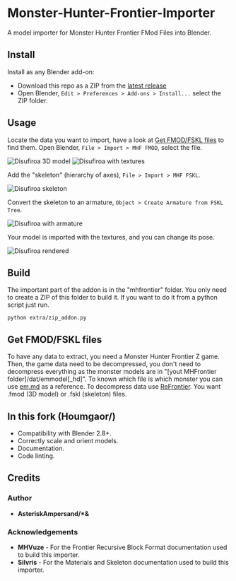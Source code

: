 # Monster-Hunter-Frontier-Importer

A model importer for Monster Hunter Frontier FMod Files into Blender.

## Install

Install as any Blender add-on:

- Download this repo as a ZIP from the [latest release](https://github.com/Houmgaor/MHFrontier-Blender-Addon/releases/)
- Open Blender, ``Edit > Preferences > Add-ons > Install...`` select the ZIP folder.

## Usage

Locate the data you want to import, have a look at [Get FMOD/FSKL files](#get-fmodfskl-files) to find them.
Open Blender, ``File > Import > MHF FMOD``, select the file.

![Disufiroa 3D model](https://github.com/Houmgaor/Monster-Hunter-Frontier-Importer/assets/35099109/f9ebbd8f-2ccd-418b-ae0b-c1cfedbfcf68)
![Disufiroa with textures](https://github.com/Houmgaor/Monster-Hunter-Frontier-Importer/assets/35099109/2c9f9223-3296-437e-856b-446cfb1cf2a7)

Add the "skeleton" (hierarchy of axes), ``File > Import > MHF FSKL``.

![Disufiroa skeleton](https://github.com/Houmgaor/Monster-Hunter-Frontier-Importer/assets/35099109/6e4461a3-f65b-45c6-b3cc-509edafb76df)

Convert the skeleton to an armature, ``Object > Create Armature from FSKL Tree``.

![Disufiroa with armature](https://github.com/Houmgaor/Monster-Hunter-Frontier-Importer/assets/35099109/4d4dbf43-ae29-4d32-9af8-c3be6d85f1ff)

Your model is imported with the textures, and you can change its pose.

![Disufiroa rendered](https://github.com/user-attachments/assets/fe1c5bbb-baac-4b08-84df-63fbdb9a2e5e)

## Build

The important part of the addon is in the "mhfrontier" folder.
You only need to create a ZIP of this folder to build it.
If you want to do it from a python script just run.

```commandline
python extra/zip_addon.py
```

## Get FMOD/FSKL files

To have any data to extract, you need a Monster Hunter Frontier Z game.
Then, the game data need to be decompressed,
you don't need to decompress everything as the monster models are in "[yout MHFrontier folder]/dat/emmodel[_hd]".
To known which file is which monster you can
use [em.md](https://github.com/Houmgaor/ReFrontier/blob/1cc4bace77766868ba1d6230b39dce0a8a7f6d9b/data_dumps/em.md) as a
reference.
To decompress data use [ReFrontier](https://github.com/Houmgaor/ReFrontier).
You want .fmod (3D model) or .fskl (skeleton) files.

## In this fork (Houmgaor/)

- Compatibility with Blender 2.8+.
- Correctly scale and orient models.
- Documentation.
- Code linting.

## Credits

### Author

* **AsteriskAmpersand/\*&**

### Acknowledgements

* **MHVuze** - For the Frontier Recursive Block Format documentation used to build this importer.
* **Silvris** - For the Materials and Skeleton documentation used to build this importer.
